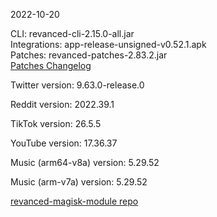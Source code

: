 2022-10-20
  
CLI: revanced-cli-2.15.0-all.jar  
Integrations: app-release-unsigned-v0.52.1.apk  
Patches: revanced-patches-2.83.2.jar  
[Patches Changelog](https://github.com/revanced/revanced-patches/releases/tag/v2.83.2)  

Twitter version: 9.63.0-release.0  

Reddit version: 2022.39.1  

TikTok version: 26.5.5  

YouTube version: 17.36.37  

Music (arm64-v8a) version: 5.29.52  

Music (arm-v7a) version: 5.29.52  

[revanced-magisk-module repo](https://github.com/j-hc/revanced-magisk-module)
